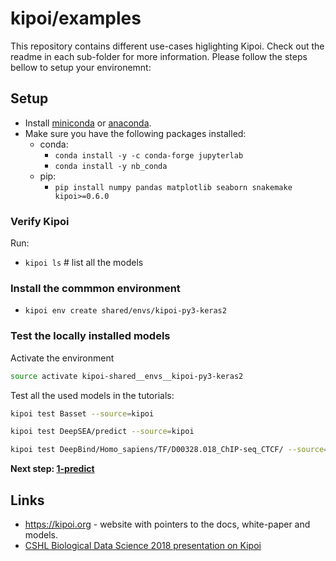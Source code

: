 # kipoi/examples

This repository contains different use-cases higlighting Kipoi. Check out the readme in each sub-folder for more information. Please follow the steps bellow to setup your environemnt:

## Setup

- Install [miniconda](https://conda.io/miniconda.html) or [anaconda](https://conda.io/miniconda.html).
- Make sure you have the following packages installed:
  - conda:
    - `conda install -y -c conda-forge jupyterlab`
    - `conda install -y nb_conda`
  - pip:
    - `pip install numpy pandas matplotlib seaborn snakemake kipoi>=0.6.0`

### Verify Kipoi

Run:

- `kipoi ls`  # list all the models

### Install the commmon environment

- `kipoi env create shared/envs/kipoi-py3-keras2`

### Test the locally installed models

Activate the environment

```bash
source activate kipoi-shared__envs__kipoi-py3-keras2
```

Test all the used models in the tutorials:

```bash
kipoi test Basset --source=kipoi
```

```bash
kipoi test DeepSEA/predict --source=kipoi
```

```bash
kipoi test DeepBind/Homo_sapiens/TF/D00328.018_ChIP-seq_CTCF/ --source=kipoi
```

**Next step: [1-predict](1-predict)**


## Links

- <https://kipoi.org> - website with pointers to the docs, white-paper and models.
- [CSHL Biological Data Science 2018 presentation on Kipoi](http://bit.ly/18-11-kipoi-presentation)

